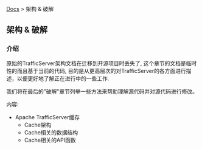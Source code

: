 
[Docs](/portl4t/trafficserver-doc-zh/blob/master/README.md) > 架构 & 破解

## 架构 & 破解

### 介绍

原始的TrafficServer架构文档在迁移到开源项目时丢失了, 这个章节的文档是临时性的而且基于当前的代码, 目的是从更高层次的对TrafficServer的各方面进行描述，以便更好地了解正在进行中的一些工作.

我们将在最后的"破解"章节列举一些方法来帮助理解源代码并对源代码进行修改。

内容:

* Apache TrafficServer缓存
	* Cache架构
	* Cache相关的数据结构
	* Cache相关的API函数